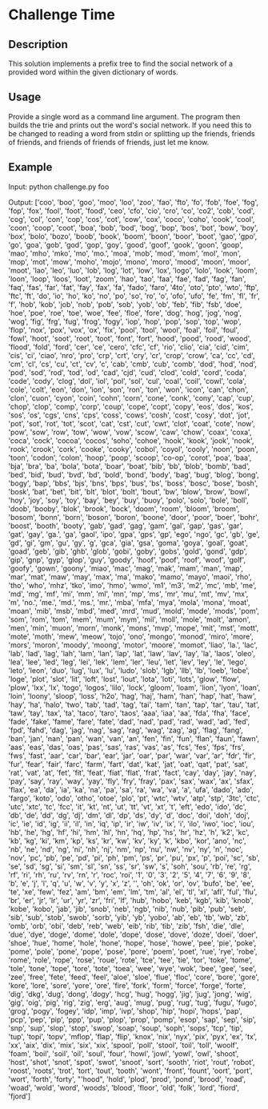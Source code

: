 # Challenge Time

## Description
This solution implements a prefix tree to find the social network of a provided word within the given dictionary of words.

## Usage
Provide a single word as a command line argument. The program then builds the trie and prints out the word's social network. If you need this to be changed to reading a word from stdin or splitting up the friends, friends of friends, and friends of friends of friends, just let me know.

## Example
Input: python challenge.py foo

Output: ['coo', 'boo', 'goo', 'moo', 'loo', 'zoo', 'fao', 'fto', 'fo', 'fob', 'foe', 'fog', 'fop', 'fox', 'fool', 'foot', 'food', 'ceo', 'cfo', 'cio', 'cro', 'co', 'co2', 'cob', 'cod', 'cog', 'col', 'con', 'cop', 'cos', 'cot', 'cow', 'cox', 'coco', 'coho', 'cook', 'cool', 'coon', 'coop', 'coot', 'boa', 'bob', 'bod', 'bog', 'bop', 'bos', 'bot', 'bow', 'boy', 'box', 'bolo', 'bozo', 'boob', 'book', 'boom', 'boon', 'boor', 'boot', 'gao', 'gpo', 'go', 'goa', 'gob', 'god', 'gop', 'goy', 'good', 'goof', 'gook', 'goon', 'goop', 'mao', 'mho', 'mko', 'mo', 'mo.', 'moa', 'mob', 'mod', 'mom', 'mol', 'mon', 'mop', 'mot', 'mow', 'moho', 'mojo', 'mono', 'moro', 'mood', 'moon', 'moor', 'moot', 'lao', 'leo', 'luo', 'lob', 'log', 'lot', 'low', 'lox', 'logo', 'lolo', 'look', 'loom', 'loon', 'loop', 'loos', 'loot', 'zoom', 'hao', 'tao', 'faa', 'fae', 'fad', 'fag', 'fan', 'faq', 'fas', 'far', 'fat', 'fay', 'fax', 'fa', 'fado', 'faro', '4to', 'oto', 'pto', 'wto', 'ftp', 'ftc', 'ft', 'do', 'io', 'ho', 'ko', 'no', 'po', 'so', 'ro', 'o', 'ofo', 'ufo', 'fe', 'fm', 'fl', 'fr', 'f', 'hob', 'kob', 'job', 'nob', 'pob', 'sob', 'yob', 'ob', 'feb', 'fib', 'fsb', 'doe', 'hoe', 'poe', 'roe', 'toe', 'woe', 'fee', 'floe', 'fore', 'dog', 'hog', 'jog', 'nog', 'wog', 'fig', 'frg', 'fug', 'frog', 'fogy', 'iop', 'hop', 'pop', 'sop', 'top', 'wop', 'flop', 'nox', 'pox', 'vox', 'ox', 'fix', 'pool', 'tool', 'wool', 'foal', 'foil', 'foul', 'fowl', 'hoot', 'soot', 'root', 'toot', 'font', 'fort', 'hood', 'pood', 'rood', 'wood', 'flood', 'fold', 'ford', 'cer', 'ce', 'cero', 'cfc', 'cf', 'rio', 'clio', 'cia', 'cid', 'cim', 'cis', 'ci', 'ciao', 'nro', 'pro', 'crp', 'crt', 'cry', 'cr', 'crop', 'crow', 'ca', 'cc', 'cd', 'cm', 'cl', 'cs', 'cu', 'ct', 'cv', 'c', 'cab', 'cmb', 'cub', 'comb', 'dod', 'hod', 'nod', 'pod', 'sod', 'rod', 'tod', 'od', 'cad', 'cjd', 'cud', 'clod', 'cold', 'cord', 'coda', 'code', 'cody', 'clog', 'dol', 'iol', 'pol', 'sol', 'cul', 'coal', 'coil', 'cowl', 'cola', 'cole', 'colt', 'eon', 'don', 'ion', 'son', 'ron', 'ton', 'won', 'icon', 'can', 'chon', 'clon', 'cuon', 'cyon', 'coin', 'cohn', 'corn', 'cone', 'conk', 'cony', 'cap', 'cup', 'chop', 'clop', 'comp', 'corp', 'coup', 'cope', 'copt', 'copy', 'eos', 'dos', 'kos', 'sos', 'os', 'cgs', 'cns', 'cps', 'coss', 'cows', 'cosh', 'cost', 'cosy', 'dot', 'jot', 'pot', 'sot', 'rot', 'tot', 'scot', 'cat', 'cst', 'cut', 'cwt', 'clot', 'coat', 'cote', 'now', 'pow', 'sow', 'row', 'tow', 'wow', 'vow', 'scow', 'caw', 'chow', 'coax', 'coxa', 'coca', 'cock', 'cocoa', 'cocos', 'soho', 'cohoe', 'hook', 'kook', 'jook', 'nook', 'rook', 'crook', 'cork', 'cooke', 'cooky', 'cobol', 'coyol', 'cooly', 'noon', 'poon', 'toon', 'codon', 'colon', 'hoop', 'poop', 'scoop', 'co-op', 'corot', 'poa', 'baa', 'bja', 'bra', 'ba', 'bola', 'bota', 'boar', 'boat', 'bib', 'bb', 'blob', 'bomb', 'bad', 'bed', 'bid', 'bud', 'bvd', 'bd', 'bold', 'bond', 'body', 'bag', 'bug', 'blog', 'bong', 'bogy', 'bap', 'bbs', 'bjs', 'bns', 'bps', 'bus', 'bs', 'boss', 'bosc', 'bose', 'bosh', 'bosk', 'bat', 'bet', 'bit', 'blt', 'blot', 'bolt', 'bout', 'bw', 'blow', 'brow', 'bowl', 'hoy', 'joy', 'soy', 'toy', 'bay', 'bey', 'buy', 'buoy', 'polo', 'solo', 'bole', 'boll', 'doob', 'booby', 'blok', 'brook', 'bock', 'doom', 'room', 'bloom', 'broom', 'bosom', 'bonn', 'born', 'boson', 'boron', 'boone', 'door', 'poor', 'boer', 'bohr', 'boost', 'booth', 'booty', 'gab', 'gad', 'gag', 'gam', 'gal', 'gap', 'gas', 'gar', 'gat', 'gay', 'ga.', 'ga', 'gaol', 'ipo', 'gpa', 'gps', 'gp', 'ego', 'ngo', 'gc', 'gb', 'ge', 'gd', 'gi', 'gm', 'gu', 'gy', 'g', 'gca', 'gia', 'gsa', 'goma', 'goya', 'goal', 'goat', 'goad', 'geb', 'gib', 'ghb', 'glob', 'gobi', 'goby', 'gobs', 'gold', 'gond', 'gdp', 'gip', 'gnp', 'gyp', 'glop', 'guy', 'goody', 'hoof', 'poof', 'roof', 'woof', 'golf', 'goofy', 'gown', 'goony', 'miao', 'mac', 'mag', 'mak', 'mam', 'man', 'map', 'mar', 'mat', 'maw', 'may', 'max', 'ma', 'mako', 'mamo', 'mayo', 'maoi', 'rho', 'tho', 'who', 'mhz', 'tko', 'imo', 'hmo', 'wmo', 'm1', 'm3', 'm2', 'mc', 'mb', 'me', 'md', 'mg', 'mf', 'mi', 'mm', 'ml', 'mn', 'mp', 'ms', 'mr', 'mu', 'mt', 'mv', 'mx', 'm', 'no.', 'me.', 'md.', 'ms.', 'mr.', 'mba', 'mfa', 'mya', 'mola', 'mona', 'moat', 'moan', 'mib', 'msb', 'mbd', 'med', 'mrd', 'mud', 'mold', 'mode', 'mods', 'pom', 'som', 'rom', 'tom', 'mem', 'mum', 'mym', 'mil', 'moll', 'mole', 'molt', 'amon', 'men', 'min', 'muon', 'morn', 'monk', 'mons', 'mvp', 'mope', 'mit', 'mst', 'mott', 'mote', 'moth', 'mew', 'meow', 'tojo', 'ono', 'mongo', 'monod', 'miro', 'more', 'mors', 'moron', 'moody', 'moong', 'motor', 'moore', 'momot', 'liao', 'la.', 'lac', 'lab', 'lad', 'lag', 'lah', 'lam', 'lan', 'lap', 'lat', 'law', 'lav', 'lay', 'la', 'laos', 'oleo', 'lea', 'lee', 'led', 'leg', 'lei', 'lek', 'lem', 'ler', 'leu', 'let', 'lev', 'ley', 'le', 'lego', 'leto', 'leon', 'duo', 'lug', 'lux', 'lu', 'ludo', 'slob', 'lgb', 'llb', 'lb', 'loeb', 'lobe', 'loge', 'plot', 'slot', 'lit', 'loft', 'lost', 'lout', 'lota', 'loti', 'lots', 'glow', 'flow', 'plow', 'lxx', 'lx', 'togo', 'logos', 'lilo', 'lock', 'gloom', 'loam', 'lion', 'lyon', 'loan', 'loin', 'loony', 'sloop', 'loss', 'h2o', 'hag', 'haj', 'ham', 'han', 'hap', 'hat', 'haw', 'hay', 'ha', 'halo', 'two', 'tab', 'tad', 'tag', 'tai', 'tam', 'tan', 'tap', 'tar', 'tau', 'tat', 'taw', 'tay', 'tax', 'ta', 'taco', 'taro', 'taos', 'aaa', 'iaa', 'aa', 'fda', 'fha', 'face', 'fade', 'fake', 'fame', 'fare', 'fate', 'dad', 'nad', 'pad', 'rad', 'wad', 'ad', 'fed', 'fpd', 'fahd', 'dag', 'jag', 'nag', 'sag', 'rag', 'wag', 'zag', 'ag', 'flag', 'fang', 'ban', 'jan', 'nan', 'pan', 'wan', 'van', 'an', 'fen', 'fin', 'fun', 'flan', 'faun', 'fawn', 'aas', 'eas', 'das', 'oas', 'pas', 'sas', 'ras', 'vas', 'as', 'fcs', 'fes', 'fps', 'frs', 'fws', 'fast', 'aar', 'car', 'bar', 'ear', 'jar', 'oar', 'par', 'war', 'var', 'ar', 'fdr', 'fir', 'fur', 'fear', 'fair', 'farc', 'farm', 'fart', 'dat', 'kat', 'jat', 'oat', 'qat', 'pat', 'sat', 'rat', 'vat', 'at', 'fet', 'fit', 'feat', 'fiat', 'flat', 'frat', 'fact', 'cay', 'day', 'jay', 'nay', 'pay', 'say', 'ray', 'way', 'yay', 'fly', 'fry', 'fray', 'pax', 'sax', 'wax', 'ax', 'sfax', 'flax', 'ea', 'da', 'ia', 'ka', 'na', 'pa', 'sa', 'ra', 'wa', 'va', 'a', 'ufa', 'dado', 'ado', 'fargo', 'koto', 'odo', 'otho', 'otoe', 'plo', 'pt', 'wtc', 'wtv', 'atp', 'stp', '3tc', 'ctc', 'utc', 'xtc', 'tc', 'fcc', 'it', 'kt', 'nt', 'ut', 'tt', 'vt', 'xt', 't', 'eft', 'edo', 'ido', 'dc', 'db', 'de', 'dd', 'dg', 'dj', 'dm', 'dl', 'dp', 'ds', 'dy', 'd', 'doc', 'doi', 'doh', 'doj', 'ic', 'ie', 'id', 'ig', 'ii', 'il', 'in', 'iq', 'ip', 'ir', 'iw', 'iv', 'ix', 'i', 'ilo', 'iwo', 'ioc', 'iou', 'hb', 'he', 'hg', 'hf', 'hi', 'hm', 'hl', 'hn', 'hq', 'hp', 'hs', 'hr', 'hz', 'h', 'k2', 'kc', 'kb', 'kg', 'ki', 'km', 'kp', 'ks', 'kr', 'kw', 'kv', 'ky', 'k', 'kbo', 'kor', 'ano', 'nc', 'nb', 'ne', 'nd', 'ng', 'ni', 'nh', 'nj', 'nm', 'np', 'nu', 'nw', 'nv', 'ny', 'n', 'noc', 'nov', 'pc', 'pb', 'pe', 'pd', 'pi', 'ph', 'pm', 'ps', 'pr', 'pu', 'px', 'p', 'poi', 'sc', 'sb', 'se', 'sd', 'sg', 'si', 'sm', 'sl', 'sn', 'ss', 'sr', 'sw', 's', 'soh', 'sou', 'rb', 're', 'rg', 'rf', 'ri', 'rh', 'ru', 'rv', 'rn', 'r', 'roc', 'roi', '1', '0', '3', '2', '5', '4', '7', '6', '9', '8', 'b', 'e', 'j', 'l', 'q', 'u', 'w', 'v', 'y', 'x', 'z', '', 'oh', 'ok', 'or', 'ov', 'bufo', 'be', 'ee', 'te', 'xe', 'few', 'fez', 'am', 'bm', 'em', 'lm', 'tm', 'al', 'el', 'tl', 'xl', 'afl', 'ful', 'flu', 'br', 'er', 'jr', 'lr', 'ur', 'yr', 'zr', 'fri', 'lf', 'hub', 'hobo', 'keb', 'kgb', 'kib', 'knob', 'kobe', 'kobo', 'jab', 'jib', 'snob', 'neb', 'ngb', 'nib', 'nub', 'pib', 'pub', 'seb', 'sib', 'sub', 'stob', 'swob', 'sorb', 'yib', 'yb', 'yobo', 'ab', 'eb', 'tb', 'wb', 'zb', 'omb', 'orb', 'obi', 'deb', 'reb', 'web', 'eib', 'rib', 'tib', 'zib', 'fsh', 'die', 'dle', 'due', 'dye', 'doge', 'dome', 'dole', 'dope', 'dose', 'dove', 'doze', 'doei', 'doer', 'shoe', 'hue', 'home', 'hole', 'hone', 'hope', 'hose', 'howe', 'pee', 'pie', 'poke', 'pome', 'pole', 'pone', 'pope', 'pose', 'pore', 'poem', 'poet', 'rue', 'rye', 'robe', 'rome', 'role', 'rope', 'rose', 'roue', 'rote', 'tce', 'tee', 'tie', 'tor', 'toke', 'tome', 'tole', 'tone', 'tope', 'tore', 'tote', 'toea', 'wee', 'wye', 'wok', 'bee', 'gee', 'see', 'zee', 'free', 'fete', 'feed', 'feel', 'aloe', 'sloe', 'flue', 'floc', 'core', 'bore', 'gore', 'kore', 'lore', 'sore', 'yore', 'ore', 'fire', 'fork', 'form', 'force', 'forge', 'forte', 'dig', 'dkg', 'dug', 'dong', 'dogy', 'hcg', 'hug', 'hogg', 'jig', 'jug', 'jong', 'wig', 'gig', 'oig', 'pig', 'rig', 'zig', 'erg', 'aug', 'mug', 'pug', 'rug', 'tug', 'fugu', 'fugo', 'grog', 'pogy', 'fogey', 'idp', 'imp', 'ivp', 'shop', 'hip', 'hopi', 'hops', 'pap', 'pcp', 'pep', 'pip', 'ppp', 'pup', 'plop', 'prop', 'pomp', 'esop', 'sap', 'sep', 'sip', 'snp', 'sup', 'slop', 'stop', 'swop', 'soap', 'soup', 'soph', 'sops', 'tcp', 'tip', 'tup', 'topi', 'topv', 'mflop', 'flap', 'flip', 'knox', 'nix', 'nyx', 'pix', 'pyx', 'ex', 'tx', 'xx', 'aix', 'dix', 'mix', 'six', 'xix', 'spool', 'poll', 'stool', 'toil', 'toll', 'woolf', 'foam', 'boil', 'soil', 'oil', 'soul', 'four', 'howl', 'jowl', 'yowl', 'owl', 'shoot', 'host', 'shot', 'snot', 'spot', 'swot', 'snoot', 'sort', 'sooth', 'riot', 'rout', 'robot', 'roost', 'roots', 'trot', 'tort', 'tout', 'tooth', 'wont', 'front', 'fount', 'oort', 'port', 'wort', 'forth', 'forty', "'hood", 'hold', 'plod', 'prod', 'pond', 'brood', 'road', 'woad', 'wold', 'word', 'woods', 'blood', 'floor', 'old', 'folk', 'lord', 'fiord', 'fjord']
